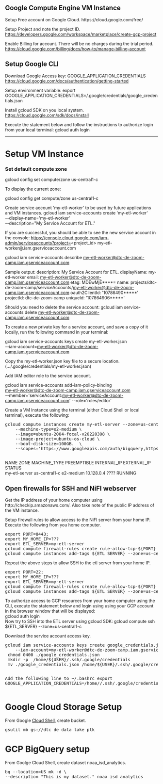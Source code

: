 <h2>Google Compute Engine VM Instance</h2>
Setup Free account on Google Cloud.
https://cloud.google.com/free/

Setup Project and note the project ID.
https://developers.google.com/workspace/marketplace/create-gcp-project

Enable Billing for account. There will be no charges during the trial period.
https://cloud.google.com/billing/docs/how-to/manage-billing-account


<h2>Setup Google CLI</h2>

Download Google Access key: GOOGLE_APPLICATION_CREDENTIALS
https://cloud.google.com/docs/authentication/getting-started

Setup environment variable:
export GOOGLE_APPLICATION_CREDENTIALS=<path-to-directory>/.google/credentials/google_credentials.json


Install gcloud SDK on you local system.
https://cloud.google.com/sdk/docs/install

Execute the statement below and follow the instructions to authorize login from your local terminal:
gcloud auth login




<hr></hr>
<h1>Setup VM Instance</h1>

<h3>Set default compute zone</h3>
gcloud config set compute/zone us-central1-c


To display the current zone:

gcloud config get compute/zone
  us-central1-c

Create service account 'my-etl-worker' to be used by future applications and VM instances.
gcloud iam service-accounts create 'my-etl-worker' \
  --display-name='my-etl-worker'  \
      --description="My Service Account for ETL."

If you are successful, you should be able to see the new service account in the console:
https://console.cloud.google.com/iam-admin/serviceaccounts?project=<project_id>
my-etl-worker@<project-id>.iam.gserviceaccount.com

gcloud iam service-accounts describe my-etl-worker@dtc-de-zoom-camp.iam.gserviceaccount.com

Sample output:
    description: My Service Account for ETL.
    displayName: my-etl-worker
    email: my-etl-worker@dtc-de-zoom-camp.iam.gserviceaccount.com
    etag: MDEwMjE****=
    name: projects/dtc-de-zoom-camp/serviceAccounts/my-etl-worker@dtc-de-zoom-camp.iam.gserviceaccount.com
    oauth2ClientId: '10786490*****'
    projectId: dtc-de-zoom-camp
    uniqueId: '107864906*****'

Should you need to delete the service account:
    gcloud iam service-accounts delete my-etl-worker@dtc-de-zoom-camp.iam.gserviceaccount.com


To create a new private key for a service account, and save a copy of it locally, run the following command in your terminal:

gcloud iam service-accounts keys create my-etl-worker.json \
  --iam-account=my-etl-worker@dtc-de-zoom-camp.iam.gserviceaccount.com

Copy the my-etl-worker.json key file to a secure location. (.../.google/credentials/my-etl-worker.json)


Add IAM editor role to the service account.

gcloud iam service-accounts add-iam-policy-binding \
    my-etl-worker@dtc-de-zoom-camp.iam.gserviceaccount.com \
        --member='serviceAccount:my-etl-worker@dtc-de-zoom-camp.iam.gserviceaccount.com' --role='roles/editor'


Create a VM Instance using the terminal (either Cloud Shell or local terminal), execute the following:
<pre>
gcloud compute instances create my-etl-server --zone=us-central1-c \
    --machine-type=e2-medium \
    --image=ubuntu-2004-focal-v20220308 \
    --image-project=ubuntu-os-cloud \
    --boot-disk-size=100GB.  \
    --scopes='https://www.googleapis.com/auth/bigquery,https://www.googleapis.com/auth/datastore'
  
</pre>
NAME           ZONE           MACHINE_TYPE  PREEMPTIBLE  INTERNAL_IP  EXTERNAL_IP    STATUS<br>
my-etl-server  us-central1-c  e2-medium                  10.128.0.4   ????  RUNNING      <br>
<p>
<h2>Open firewalls for SSH and NiFI webserver</h2>
Get the IP address of your home computer using http://checkip.amazonaws.com/.
Also take note of the public IP address of the VM instance.   
<p>
Setup firewall rules to allow access to the NiFI server from your home IP. Execute the following from you home computer.
  
<pre>
export PORT=8443;
export MY_HOME_IP=???
export ETL_SERVER=my-etl-server
gcloud compute firewall-rules create rule-allow-tcp-${PORT} --source-ranges ${MY_HOME_IP} --target-tags allow-tcp-${PORT} --allow tcp:${PORT};
gcloud compute instances add-tags ${ETL_SERVER} --zone=us-central1-c --tags allow-tcp-${PORT};
</pre>
<p>
Repeat the above steps to allow SSH to the etl server from your home IP.
<pre>
export PORT=22;
export MY_HOME_IP=???
export ETL_SERVER=my-etl-server
gcloud compute firewall-rules create rule-allow-tcp-${PORT} --source-ranges ${MY_HOME_IP} --target-tags allow-tcp-${PORT} --allow tcp:${PORT};
gcloud compute instances add-tags ${ETL_SERVER} --zone=us-central1-c --tags allow-tcp-${PORT};
</pre>
<p>  
To authorize access to GCP resources from your home computer using the CLI, execute the statement below and login using using your GCP account in the browser window that will be displayed:
<br>    
gcloud auth login 
<br>
Now try to SSH into the ETL server using gcloud SDK:
gcloud compute ssh ${ETL_SERVER} --zone=us-central1-c  
<p>
Download the service account access key.  
<pre>
gcloud iam service-accounts keys create google_credentials.json \
    --iam-account=my-etl-worker@dtc-de-zoom-camp.iam.gserviceaccount.com   
 chmod 0400 ./google_credentials.json
 mkdir -p  /home/${USER}/.ssh/.google/credentials
 mv ./google_credentials.json /home/${USER}/.ssh/.google/credentials/google_credentials.json
  
Add the following line to ~/.bashrc 
  export GOOGLE_APPLICATION_CREDENTIALS=/home/<USER>/.ssh/.google/credentials/google_credentials.json
</pre>    
<p>
<h1>Google Cloud Storage Setup</h1>
From Google <a href="https://github.com/ptking777/dtc-de-project/blob/main/images/cloud_shell.png">Cloud Shell</a>, create bucket.
<pre>
gsutil mb gs://dtc_de_data_lake_ptk
</pre>
<p>
<h1>GCP BigQuery setup</h1>
From Goolge Cloud Shell, create dataset noaa_isd_analytics.
<pre>
bq --location=US mk -d \
--description "This is my dataset." noaa_isd_analytics
</pre>
<p>

  
  
  
  
  
  
  
